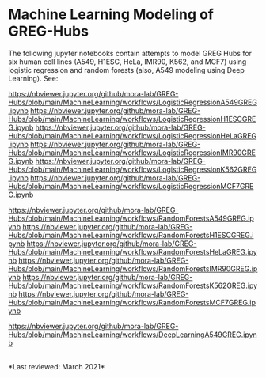 # Machine Learning Modeling of GREG-Hubs

The following jupyter notebooks contain attempts to model GREG Hubs for six human cell lines (A549, H1ESC, HeLa, IMR90, K562, and MCF7) using logistic regression and random forests (also, A549 modeling using Deep Learning). See:
<br>

https://nbviewer.jupyter.org/github/mora-lab/GREG-Hubs/blob/main/MachineLearning/workflows/LogisticRegressionA549GREG.ipynb
https://nbviewer.jupyter.org/github/mora-lab/GREG-Hubs/blob/main/MachineLearning/workflows/LogisticRegressionH1ESCGREG.ipynb
https://nbviewer.jupyter.org/github/mora-lab/GREG-Hubs/blob/main/MachineLearning/workflows/LogisticRegressionHeLaGREG.ipynb
https://nbviewer.jupyter.org/github/mora-lab/GREG-Hubs/blob/main/MachineLearning/workflows/LogisticRegressionIMR90GREG.ipynb
https://nbviewer.jupyter.org/github/mora-lab/GREG-Hubs/blob/main/MachineLearning/workflows/LogisticRegressionK562GREG.ipynb
https://nbviewer.jupyter.org/github/mora-lab/GREG-Hubs/blob/main/MachineLearning/workflows/LogisticRegressionMCF7GREG.ipynb

https://nbviewer.jupyter.org/github/mora-lab/GREG-Hubs/blob/main/MachineLearning/workflows/RandomForestsA549GREG.ipynb
https://nbviewer.jupyter.org/github/mora-lab/GREG-Hubs/blob/main/MachineLearning/workflows/RandomForestsH1ESCGREG.ipynb
https://nbviewer.jupyter.org/github/mora-lab/GREG-Hubs/blob/main/MachineLearning/workflows/RandomForestsHeLaGREG.ipynb
https://nbviewer.jupyter.org/github/mora-lab/GREG-Hubs/blob/main/MachineLearning/workflows/RandomForestsIMR90GREG.ipynb
https://nbviewer.jupyter.org/github/mora-lab/GREG-Hubs/blob/main/MachineLearning/workflows/RandomForestsK562GREG.ipynb
https://nbviewer.jupyter.org/github/mora-lab/GREG-Hubs/blob/main/MachineLearning/workflows/RandomForestsMCF7GREG.ipynb

https://nbviewer.jupyter.org/github/mora-lab/GREG-Hubs/blob/main/MachineLearning/workflows/DeepLearningA549GREG.ipynb

<br>
*Last reviewed: March 2021*
